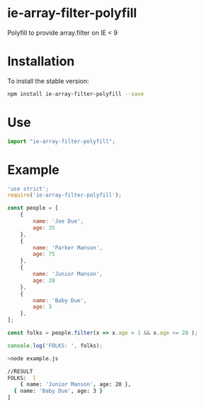 # ie-array-filter-polyfill
Polyfill to provide array.filter on IE &lt; 9

# Installation
To install the stable version:

```zsh
npm install ie-array-filter-polyfill --save
```

# Use
```javascript
import "ie-array-filter-polyfill";
```

# Example
```javascript
'use strict';
require('ie-array-filter-polyfill');

const people = [
    {
        name: 'Joe Due',
        age: 35
    },
    {
        name: 'Parker Manson',
        age: 75
    },
    {
        name: 'Junior Manson',
        age: 20
    },
    {
        name: 'Baby Due',
        age: 3
    },
];

const folks = people.filter(x => x.age > 1 && x.age <= 20 );

console.log('FOLKS: ', folks);
```

```zsh
>node example.js

//RESULT
FOLKS:  [
	{ name: 'Junior Manson', age: 20 },
  { name: 'Baby Due', age: 3 }
]
```